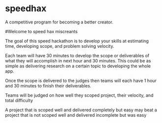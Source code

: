 # speedhax
A competitive program for becoming a better creator. 

#Welcome to speed hax miscreants

The goal of this speed hackathon is to develop your skills at estimating time, developing scope, and problem solving velocity.

Each team will have 30 minutes to develop the scope or deliverables of what they will accomplish in next hour and 30 minutes. This could be as simple as delivering research on a certain topic to developing the whole app.

Once the scope is delivered to the judges then teams will each have 1 hour and 30 minutes to finish their deliverables.

Teams will be judged on how well they scoped project, their velocity, and total difficulty

A project that is scoped well and delivered completely but easy may beat a project that is not scoped well and delivered incomplete but was easy
